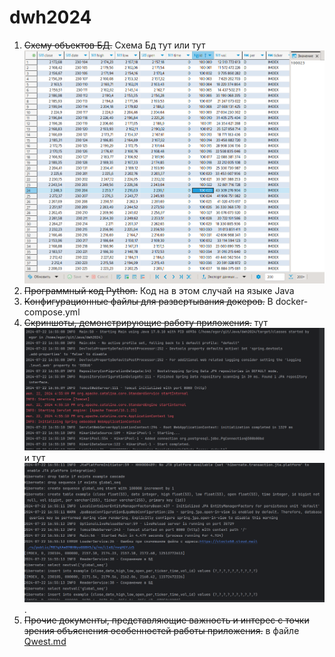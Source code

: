 # dwh2024
1. ~~Схему объектов БД.~~ Схема Бд тут[](https://cloclo62.datacloudmail.ru) или тут![](/DBScreenShot.png)
2. ~~Программный код Python.~~ Код на в этом случай на языке Java
3. ~~Конфигурационные файлы для развертывания докеров.~~ В docker-compose.yml
4. ~~Скриншоты, демонстрирующие работу приложения.~~ тут![](/javaApp1.png)  и тут![](/javaApp2.png).
5. ~~Прочие документы, представляющие важность и интерес с точки зрения
   объяснения особенностей работы приложения.~~  в файле [Qwest.md](https://github.com/Egor18032019/dwh2024/blob/main/Qwest.md)
